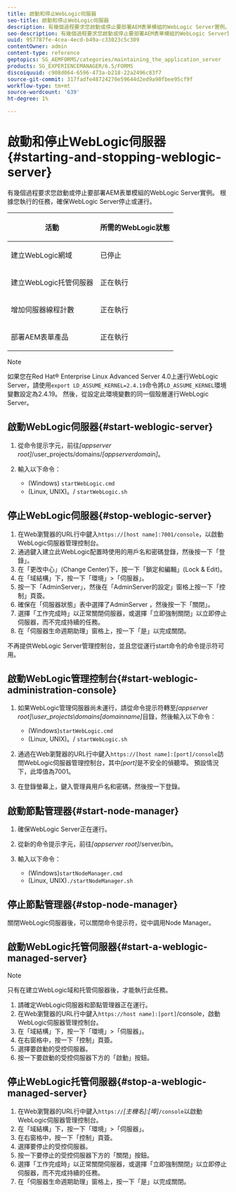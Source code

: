 ```yaml
---
title: 啟動和停止WebLogic伺服器
seo-title: 啟動和停止WebLogic伺服器
description: 有幾個過程要求您啟動或停止要部署AEM表單模組的WebLogic Server實例。 本文檔介紹如何啟動和停止WebLogic伺服器。
seo-description: 有幾個過程要求您啟動或停止要部署AEM表單模組的WebLogic Server實例。 本文檔介紹如何啟動和停止WebLogic伺服器。
uuid: 957787fe-4cea-4ecd-b49a-c33023c5c309
contentOwner: admin
content-type: reference
geptopics: SG_AEMFORMS/categories/maintaining_the_application_server
products: SG_EXPERIENCEMANAGER/6.5/FORMS
discoiquuid: c908d064-6596-473a-b218-22a2496c83f7
source-git-commit: 317fadfe48724270e59644d2ed9a90fbee95cf9f
workflow-type: tm+mt
source-wordcount: '639'
ht-degree: 1%

---
```



# 啟動和停止WebLogic伺服器{#starting-and-stopping-weblogic-server}

有幾個過程要求您啟動或停止要部署AEM表單模組的WebLogic Server實例。 根據您執行的任務，確保WebLogic Server停止或運行。

<table>
 <thead>
  <tr>
   <th><p>活動</p></th>
   <th><p>所需的WebLogic狀態</p></th>
  </tr>
 </thead>
 <tbody>
  <tr>
   <td><p>建立WebLogic網域</p></td>
   <td><p>已停止</p></td>
  </tr>
  <tr>
   <td><p>建立WebLogic托管伺服器</p></td>
   <td><p>正在執行</p></td>
  </tr>
  <tr>
   <td><p>增加伺服器線程計數</p></td>
   <td><p>正在執行</p></td>
  </tr>
  <tr>
   <td><p>部署AEM表單產品</p></td>
   <td><p>正在執行</p></td>
  </tr>
 </tbody>
</table>

>[!NOTE]
>
>如果您在Red Hat® Enterprise Linux Advanced Server 4.0上運行WebLogic Server，請使用`export LD_ASSUME_KERNEL=2.4.19`命令將`LD_ASSUME_KERNEL`環境變數設定為2.4.19。 然後，從設定此環境變數的同一個殼層運行WebLogic Server。

## 啟動WebLogic伺服器{#start-weblogic-server}

1. 從命令提示字元，前往&#x200B;*[appserver root]*/user_projects/domains/*[appserverdomain]*。
1. 輸入以下命令：

   * (Windows) `startWebLogic.cmd`
   * (Linux, UNIX)。/ `startWebLogic.sh`

## 停止WebLogic伺服器{#stop-weblogic-server}

1. 在Web瀏覽器的URL行中鍵入`https://[host name]:7001/console`，以啟動WebLogic伺服器管理控制台。
1. 通過鍵入建立此WebLogic配置時使用的用戶名和密碼登錄，然後按一下「登錄」。
1. 在「更改中心」(Change Center)下，按一下「鎖定和編輯」(Lock &amp; Edit)。
1. 在「域結構」下，按一下「環境」>「伺服器」。
1. 按一下「AdminServer」，然後在「AdminServer的設定」窗格上按一下「控制」頁簽。
1. 確保在「伺服器狀態」表中選擇了AdminServer ，然後按一下「關閉」。
1. 選擇「工作完成時」以正常關閉伺服器，或選擇「立即強制關閉」以立即停止伺服器，而不完成持續的任務。
1. 在「伺服器生命週期助理」窗格上，按一下「是」以完成關閉。

不再提供WebLogic Server管理控制台，並且您從運行start命令的命令提示符可用。

## 啟動WebLogic管理控制台{#start-weblogic-administration-console}

1. 如果WebLogic管理伺服器尚未運行，請從命令提示符轉至&#x200B;*[appserver root]\user_projects\domains\[domainname]*&#x200B;目錄，然後輸入以下命令：

   * (Windows)`startWebLogic.cmd`
   * (Linux, UNIX)。/ `startWebLogic.sh`

1. 通過在Web瀏覽器的URL行中鍵入`https://[host name]:[port]/console`訪問WebLogic伺服器管理控制台，其中&#x200B;*[port]*&#x200B;是不安全的偵聽埠。 預設情況下，此埠值為7001。
1. 在登錄螢幕上，鍵入管理員用戶名和密碼，然後按一下登錄。

## 啟動節點管理器{#start-node-manager}

1. 確保WebLogic Server正在運行。
1. 從新的命令提示字元，前往&#x200B;*[appserver root]*/server/bin。
1. 輸入以下命令：

   * (Windows)`startNodeManager.cmd`
   * (Linux, UNIX)`./startNodeManager.sh`

## 停止節點管理器{#stop-node-manager}

關閉WebLogic伺服器後，可以關閉命令提示符，從中調用Node Manager。

## 啟動WebLogic托管伺服器{#start-a-weblogic-managed-server}

>[!NOTE]
>
>只有在建立WebLogic域和托管伺服器後，才能執行此任務。

1. 請確定WebLogic伺服器和節點管理器正在運行。
1. 在Web瀏覽器的URL行中鍵入`https://host name]:[port]`/console，啟動WebLogic伺服器管理控制台。
1. 在「域結構」下，按一下「環境」>「伺服器」。
1. 在右窗格中，按一下「控制」頁簽。
1. 選擇要啟動的受控伺服器。
1. 按一下要啟動的受控伺服器下方的「啟動」按鈕。

## 停止WebLogic托管伺服器{#stop-a-weblogic-managed-server}

1. 在Web瀏覽器的URL行中鍵入`https://`*[主機名]:[埠&#x200B;]*`/console`以啟動WebLogic伺服器管理控制台。
1. 在「域結構」下，按一下「環境」>「伺服器」。
1. 在右窗格中，按一下「控制」頁簽。
1. 選擇要停止的受控伺服器。
1. 按一下要停止的受控伺服器下方的「關閉」按鈕。
1. 選擇「工作完成時」以正常關閉伺服器，或選擇「立即強制關閉」以立即停止伺服器，而不完成持續的任務。
1. 在「伺服器生命週期助理」窗格上，按一下「是」以完成關閉。

